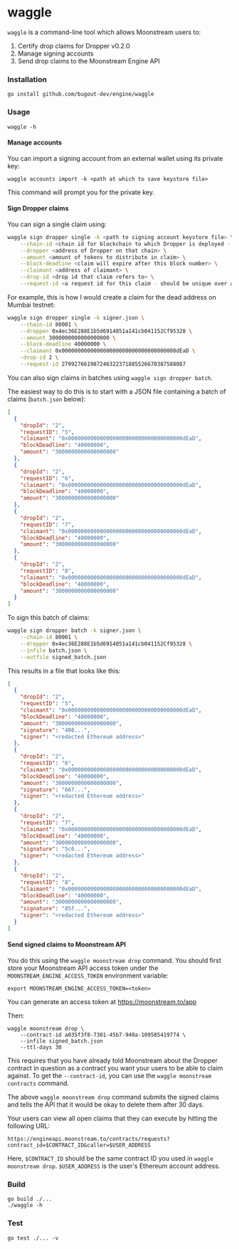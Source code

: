 # waggle

`waggle` is a command-line tool which allows Moonstream users to:

1. Certify drop claims for Dropper v0.2.0
2. Manage signing accounts
3. Send drop claims to the Moonstream Engine API

### Installation

```
go install github.com/bugout-dev/engine/waggle
```

### Usage

```
waggle -h
```

#### Manage accounts

You can import a signing account from an external wallet using its private key:

```
waggle accounts import -k <path at which to save keystore file>
```

This command will prompt you for the private key.

#### Sign Dropper claims

You can sign a single claim using:

```bash
waggle sign dropper single -k <path to signing account keystore file> \
    --chain-id <chain id for blockchain to which Dropper is deployed - 137 for Polygon> \
    --dropper <address of Dropper on that chain> \
    --amount <amount of tokens to distribute in claim> \
    --block-deadline <claim will expire after this block number> \
    --claimant <address of claimant> \
    --drop-id <drop id that claim refers to> \
    --request-id <a request id for this claim - should be unique over all claims on this drop>
```

For example, this is how I would create a claim for the dead address on Mumbai testnet:

```bash
waggle sign dropper single -k signer.json \
    --chain-id 80001 \
    --dropper 0x4ec36E288E1b5d6914851a141cb041152Cf95328 \
    --amount 3000000000000000000 \
    --block-deadline 40000000 \
    --claimant 0x000000000000000000000000000000000000dEaD \
    -drop-id 2 \
    --request-id 279927661987246322371885526670387588087
```

You can also sign claims in batches using `waggle sign dropper batch`.

The easiest way to do this is to start with a JSON file containing a batch of
claims (`batch.json` below):

```json
[
  {
    "dropId": "2",
    "requestID": "5",
    "claimant": "0x000000000000000000000000000000000000dEaD",
    "blockDeadline": "40000000",
    "amount": "3000000000000000000"
  },
  {
    "dropId": "2",
    "requestID": "6",
    "claimant": "0x000000000000000000000000000000000000dEaD",
    "blockDeadline": "40000000",
    "amount": "3000000000000000000"
  },
  {
    "dropId": "2",
    "requestID": "7",
    "claimant": "0x000000000000000000000000000000000000dEaD",
    "blockDeadline": "40000000",
    "amount": "3000000000000000000"
  },
  {
    "dropId": "2",
    "requestID": "8",
    "claimant": "0x000000000000000000000000000000000000dEaD",
    "blockDeadline": "40000000",
    "amount": "3000000000000000000"
  }
]
```

To sign this batch of claims:

```bash
waggle sign dropper batch -k signer.json \
    --chain-id 80001 \
    --dropper 0x4ec36E288E1b5d6914851a141cb041152Cf95328 \
    --infile batch.json \
    --outfile signed_batch.json
```

This results in a file that looks like this:

```json
[
  {
    "dropId": "2",
    "requestID": "5",
    "claimant": "0x000000000000000000000000000000000000dEaD",
    "blockDeadline": "40000000",
    "amount": "3000000000000000000",
    "signature": "408...",
    "signer": "<redacted Ethereum address>"
  },
  {
    "dropId": "2",
    "requestID": "6",
    "claimant": "0x000000000000000000000000000000000000dEaD",
    "blockDeadline": "40000000",
    "amount": "3000000000000000000",
    "signature": "667...",
    "signer": "<redacted Ethereum address>"
  },
  {
    "dropId": "2",
    "requestID": "7",
    "claimant": "0x000000000000000000000000000000000000dEaD",
    "blockDeadline": "40000000",
    "amount": "3000000000000000000",
    "signature": "5c6...",
    "signer": "<redacted Ethereum address>"
  },
  {
    "dropId": "2",
    "requestID": "8",
    "claimant": "0x000000000000000000000000000000000000dEaD",
    "blockDeadline": "40000000",
    "amount": "3000000000000000000",
    "signature": "85f...",
    "signer": "<redacted Ethereum address>"
  }
]
```

#### Send signed claims to Moonstream API

You do this using the `waggle moonstream drop` command. You should first store your Moonstream API access
token under the `MOONSTREAM_ENGINE_ACCESS_TOKEN` environment variable:

```
export MOONSTREAM_ENGINE_ACCESS_TOKEN=<token>
```

You can generate an access token at https://moonstream.to/app

Then:

```
waggle moonstream drop \
    --contract-id a035f3f8-7301-45b7-940a-109585419774 \
    --infile signed_batch.json
    --ttl-days 30
```

This requires that you have already told Moonstream about the Dropper contract in question as a
contract you want your users to be able to claim against. To get the `--contract-id`, you can use
the `waggle moonstream contracts` command.

The above `waggle moonstream drop` command submits the signed claims and tells the API that it would be
okay to delete them after 30 days.

Your users can view all open claims that they can execute by hitting the following URL:

```
https://engineapi.moonstream.to/contracts/requests?contract_id=$CONTRACT_ID&caller=$USER_ADDRESS
```

Here, `$CONTRACT_ID` should be the same contract ID you used in `waggle moonstream drop`. `$USER_ADDRESS`
is the user's Ethereum account address.


### Build

```
go build ./...
./waggle -h
```

### Test

```
go test ./... -v
```
